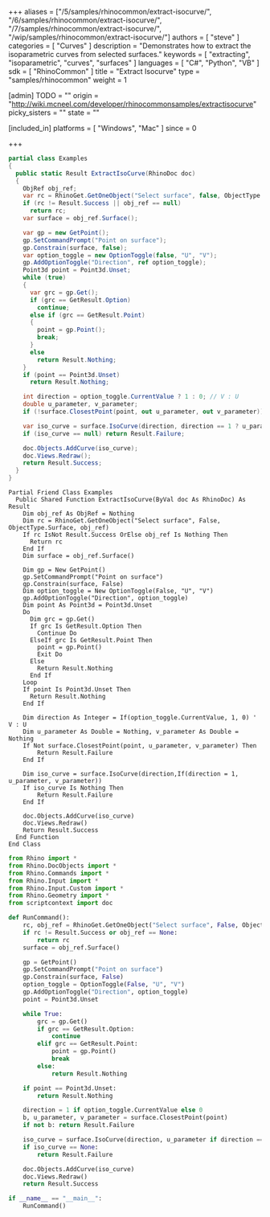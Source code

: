 +++
aliases = ["/5/samples/rhinocommon/extract-isocurve/", "/6/samples/rhinocommon/extract-isocurve/", "/7/samples/rhinocommon/extract-isocurve/", "/wip/samples/rhinocommon/extract-isocurve/"]
authors = [ "steve" ]
categories = [ "Curves" ]
description = "Demonstrates how to extract the isoparametric curves from selected surfaces."
keywords = [ "extracting", "isoparametric", "curves", "surfaces" ]
languages = [ "C#", "Python", "VB" ]
sdk = [ "RhinoCommon" ]
title = "Extract Isocurve"
type = "samples/rhinocommon"
weight = 1

[admin]
TODO = ""
origin = "http://wiki.mcneel.com/developer/rhinocommonsamples/extractisocurve"
picky_sisters = ""
state = ""

[included_in]
platforms = [ "Windows", "Mac" ]
since = 0

+++

<div class="codetab-content" id="cs">

```cs
partial class Examples
{
  public static Result ExtractIsoCurve(RhinoDoc doc)
  {
    ObjRef obj_ref;
    var rc = RhinoGet.GetOneObject("Select surface", false, ObjectType.Surface, out obj_ref);
    if (rc != Result.Success || obj_ref == null)
      return rc;
    var surface = obj_ref.Surface();

    var gp = new GetPoint();
    gp.SetCommandPrompt("Point on surface");
    gp.Constrain(surface, false);
    var option_toggle = new OptionToggle(false, "U", "V");
    gp.AddOptionToggle("Direction", ref option_toggle);
    Point3d point = Point3d.Unset;
    while (true)
    {
      var grc = gp.Get();
      if (grc == GetResult.Option)
        continue;
      else if (grc == GetResult.Point)
      {
        point = gp.Point();
        break;
      }
      else
        return Result.Nothing;
    }
    if (point == Point3d.Unset)
      return Result.Nothing;

    int direction = option_toggle.CurrentValue ? 1 : 0; // V : U
    double u_parameter, v_parameter;
    if (!surface.ClosestPoint(point, out u_parameter, out v_parameter)) return Result.Failure;

    var iso_curve = surface.IsoCurve(direction, direction == 1 ? u_parameter : v_parameter);
    if (iso_curve == null) return Result.Failure;

    doc.Objects.AddCurve(iso_curve);
    doc.Views.Redraw();
    return Result.Success;
  }
}
```

</div>


<div class="codetab-content" id="vb">

```vbnet
Partial Friend Class Examples
  Public Shared Function ExtractIsoCurve(ByVal doc As RhinoDoc) As Result
	Dim obj_ref As ObjRef = Nothing
	Dim rc = RhinoGet.GetOneObject("Select surface", False, ObjectType.Surface, obj_ref)
	If rc IsNot Result.Success OrElse obj_ref Is Nothing Then
	  Return rc
	End If
	Dim surface = obj_ref.Surface()

	Dim gp = New GetPoint()
	gp.SetCommandPrompt("Point on surface")
	gp.Constrain(surface, False)
	Dim option_toggle = New OptionToggle(False, "U", "V")
	gp.AddOptionToggle("Direction", option_toggle)
	Dim point As Point3d = Point3d.Unset
	Do
	  Dim grc = gp.Get()
	  If grc Is GetResult.Option Then
		Continue Do
	  ElseIf grc Is GetResult.Point Then
		point = gp.Point()
		Exit Do
	  Else
		Return Result.Nothing
	  End If
	Loop
	If point Is Point3d.Unset Then
	  Return Result.Nothing
	End If

	Dim direction As Integer = If(option_toggle.CurrentValue, 1, 0) ' V : U
	Dim u_parameter As Double = Nothing, v_parameter As Double = Nothing
	If Not surface.ClosestPoint(point, u_parameter, v_parameter) Then
		Return Result.Failure
	End If

	Dim iso_curve = surface.IsoCurve(direction,If(direction = 1, u_parameter, v_parameter))
	If iso_curve Is Nothing Then
		Return Result.Failure
	End If

	doc.Objects.AddCurve(iso_curve)
	doc.Views.Redraw()
	Return Result.Success
  End Function
End Class
```

</div>


<div class="codetab-content" id="py">

```python
from Rhino import *
from Rhino.DocObjects import *
from Rhino.Commands import *
from Rhino.Input import *
from Rhino.Input.Custom import *
from Rhino.Geometry import *
from scriptcontext import doc

def RunCommand():
    rc, obj_ref = RhinoGet.GetOneObject("Select surface", False, ObjectType.Surface)
    if rc != Result.Success or obj_ref == None:
        return rc
    surface = obj_ref.Surface()

    gp = GetPoint()
    gp.SetCommandPrompt("Point on surface")
    gp.Constrain(surface, False)
    option_toggle = OptionToggle(False, "U", "V")
    gp.AddOptionToggle("Direction", option_toggle)
    point = Point3d.Unset

    while True:
        grc = gp.Get()
        if grc == GetResult.Option:
            continue
        elif grc == GetResult.Point:
            point = gp.Point()
            break
        else:
            return Result.Nothing

    if point == Point3d.Unset:
        return Result.Nothing

    direction = 1 if option_toggle.CurrentValue else 0
    b, u_parameter, v_parameter = surface.ClosestPoint(point)
    if not b: return Result.Failure

    iso_curve = surface.IsoCurve(direction, u_parameter if direction == 1 else v_parameter)
    if iso_curve == None:
        return Result.Failure

    doc.Objects.AddCurve(iso_curve)
    doc.Views.Redraw()
    return Result.Success

if __name__ == "__main__":
    RunCommand()
```

</div>
